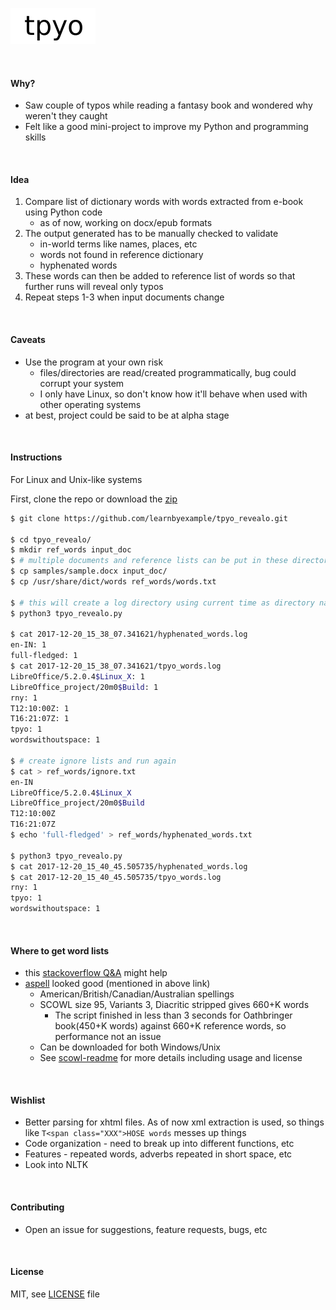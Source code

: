 ![tpyo gif](tpyo.gif)

<br>

#### Why?

* Saw couple of typos while reading a fantasy book and wondered why weren't they caught
* Felt like a good mini-project to improve my Python and programming skills

<br>

#### Idea

1. Compare list of dictionary words with words extracted from e-book using Python code
    * as of now, working on docx/epub formats
2. The output generated has to be manually checked to validate
    * in-world terms like names, places, etc
    * words not found in reference dictionary
    * hyphenated words
3. These words can then be added to reference list of words so that further runs will reveal only typos
4. Repeat steps 1-3 when input documents change

<br>

#### Caveats

* Use the program at your own risk
    * files/directories are read/created programmatically, bug could corrupt your system
    * I only have Linux, so don't know how it'll behave when used with other operating systems
* at best, project could be said to be at alpha stage

<br>

#### Instructions

For Linux and Unix-like systems

First, clone the repo or download the [zip](https://github.com/learnbyexample/tpyo_revealo/archive/master.zip)

```bash
$ git clone https://github.com/learnbyexample/tpyo_revealo.git

$ cd tpyo_revealo/
$ mkdir ref_words input_doc
$ # multiple documents and reference lists can be put in these directories
$ cp samples/sample.docx input_doc/
$ cp /usr/share/dict/words ref_words/words.txt

$ # this will create a log directory using current time as directory name
$ python3 tpyo_revealo.py

$ cat 2017-12-20_15_38_07.341621/hyphenated_words.log
en-IN: 1
full-fledged: 1
$ cat 2017-12-20_15_38_07.341621/tpyo_words.log
LibreOffice/5.2.0.4$Linux_X: 1
LibreOffice_project/20m0$Build: 1
rny: 1
T12:10:00Z: 1
T16:21:07Z: 1
tpyo: 1
wordswithoutspace: 1

$ # create ignore lists and run again
$ cat > ref_words/ignore.txt
en-IN
LibreOffice/5.2.0.4$Linux_X
LibreOffice_project/20m0$Build
T12:10:00Z
T16:21:07Z
$ echo 'full-fledged' > ref_words/hyphenated_words.txt

$ python3 tpyo_revealo.py
$ cat 2017-12-20_15_40_45.505735/hyphenated_words.log
$ cat 2017-12-20_15_40_45.505735/tpyo_words.log
rny: 1
tpyo: 1
wordswithoutspace: 1
```

<br>

#### Where to get word lists

* this [stackoverflow Q&A](https://stackoverflow.com/questions/4456446/dictionary-text-file) might help
* [aspell](http://app.aspell.net/create) looked good (mentioned in above link)
    * American/British/Canadian/Australian spellings
    * SCOWL size 95, Variants 3, Diacritic stripped gives 660+K words
        * The script finished in less than 3 seconds for Oathbringer book(450+K words) against 660+K reference words, so performance not an issue
    * Can be downloaded for both Windows/Unix
    * See [scowl-readme](http://wordlist.aspell.net/scowl-readme/) for more details including usage and license

<br>

#### Wishlist

* Better parsing for xhtml files. As of now xml extraction is used, so things like `T<span class="XXX">HOSE words` messes up things
* Code organization - need to break up into different functions, etc
* Features - repeated words, adverbs repeated in short space, etc
* Look into NLTK

<br>

#### Contributing

* Open an issue for suggestions, feature requests, bugs, etc

<br>

#### License

MIT, see [LICENSE](./LICENSE) file
